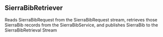 ## SierraBibRetriever

Reads SierraBibRequest from the SierraBibRequest stream, retrieves those SierraBib records from the SierraBibService, and publishes SierraBib to the SierraBibRetrieval Stream
